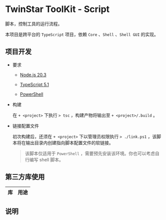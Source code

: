 # TwinStar ToolKit - Script

脚本，控制工具的运行流程。

本项目是跨平台的 `TypeScript` 项目，依赖 `Core` 、`Shell` 、`Shell GUI` 的实现。

## 项目开发

* 要求
	
	* [Node.js 20.3](https://nodejs.org/)
	
	* [TypeScript 5.1](https://www.typescriptlang.org/)
	
	* [PowerShell](https://learn.microsoft.com/powershell/)

* 构建
	
	在 `+ <project>` 下执行 `> tsc` ，构建产物将输出至 `+ <project>/.build` 。

* 链接配置文件
	
	初次构建后，还须在 `+ <project>` 下以管理员权限执行 `> ./link.ps1` ，该脚本将在输出目录内创建指向脚本配置文件的软链接。
	
	> 该脚本仅适用于 `PowerShell` ，需要预先安装该环境。你也可以考虑自行编写 shell 脚本。

## 第三方库使用

| 库                                                                         | 用途                           |
|:--------------------------------------------------------------------------:|:------------------------------:|

## 说明
